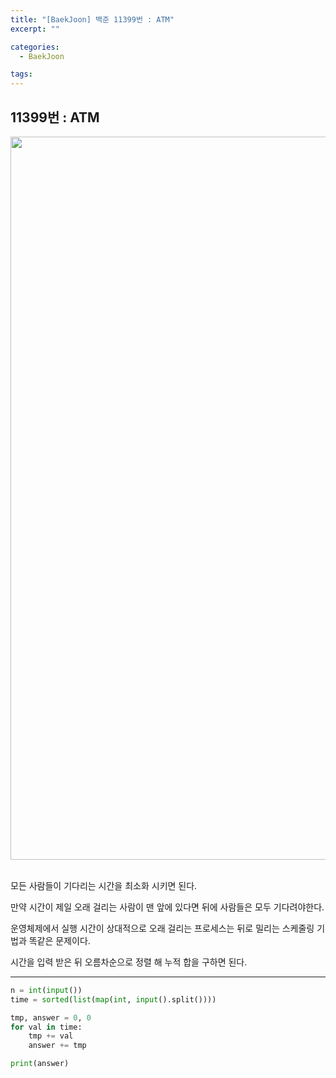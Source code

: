 ```yaml
---
title: "[BaekJoon] 백준 11399번 : ATM"
excerpt: ""

categories:
  - BaekJoon

tags:
---
```


## 11399번 : ATM

<center><img width="1157" alt="ATM" src="https://user-images.githubusercontent.com/54533309/94696152-af2bc080-0371-11eb-84c5-d960051f6120.png">
</center>

<br>

모든 사람들이 기다리는 시간을 최소화 시키면 된다.

만약 시간이 제일 오래 걸리는 사람이 맨 앞에 있다면 뒤에 사람들은 모두 기다려야한다.

운영체제에서 실행 시간이 상대적으로 오래 걸리는 프로세스는 뒤로 밀리는 스케줄링 기법과 똑같은 문제이다.

시간을 입력 받은 뒤 오름차순으로 정렬 해 누적 합을 구하면 된다.

---

```python
n = int(input())
time = sorted(list(map(int, input().split())))

tmp, answer = 0, 0
for val in time:
	tmp += val
	answer += tmp

print(answer)
```

<br>